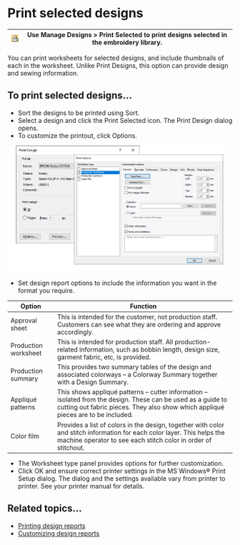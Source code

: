 # Print selected designs

| ![PrintSelected.png](assets/PrintSelected.png) | Use Manage Designs > Print Selected to print designs selected in the embroidery library. |
| ---------------------------------------------- | ---------------------------------------------------------------------------------------- |

You can print worksheets for selected designs, and include thumbnails of each in the worksheet. Unlike Print Designs, this option can provide design and sewing information.

## To print selected designs...

- Sort the designs to be printed using Sort.
- Select a design and click the Print Selected icon. The Print Design dialog opens.
- To customize the printout, click Options.

![manage_designs00076.png](assets/manage_designs00076.png)

- Set design report options to include the information you want in the format you require.

| Option               | Function                                                                                                                                                                                          |
| -------------------- | ------------------------------------------------------------------------------------------------------------------------------------------------------------------------------------------------- |
| Approval sheet       | This is intended for the customer, not production staff. Customers can see what they are ordering and approve accordingly.                                                                        |
| Production worksheet | This is intended for production staff. All production-related information, such as bobbin length, design size, garment fabric, etc, is provided.                                                  |
| Production summary   | This provides two summary tables of the design and associated colorways – a Colorway Summary together with a Design Summary.                                                                      |
| Appliqué patterns    | This shows appliqué patterns – cutter information – isolated from the design. These can be used as a guide to cutting out fabric pieces. They also show which appliqué pieces are to be included. |
| Color film           | Provides a list of colors in the design, together with color and stitch information for each color layer. This helps the machine operator to see each stitch color in order of stitchout.         |

- The Worksheet type panel provides options for further customization.
- Click OK and ensure correct printer settings in the MS Windows® Print Setup dialog. The dialog and the settings available vary from printer to printer. See your printer manual for details.

## Related topics...

- [Printing design reports](../../Production/reports/Printing_design_reports)
- [Customizing design reports](../../Production/reports/Customizing_design_reports)
